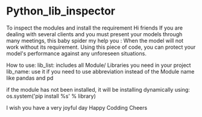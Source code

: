 # Python_lib_inspector
To inspect the modules and install the requirement 
Hi friends
If you are dealing with several clients and you must present your models through many meetings, this baby spider my help you :
When the model will not work without its requirement. Using this piece of code, you can protect your model's performance against any unforeseen situations.

How to use: 
lib_list: includes all Module/ Libraries you need in your project
lib_name: use it if you need to use abbreviation instead of the Module name like pandas and pd 

if the module has not been installed, it will be installing dynamically using: os.system('pip install %s' % library)

I wish you have a very joyful day 
Happy Codding 
Cheers 


